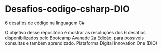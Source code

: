# Desafios-codigo-csharp-DIO
6 desafios de código na linguagem C# 

O objetivo desse repositório é mostrar as resoluções dos 6 desafios disponibilizados pelo Bootcamp Avanade 2a Edição, para possíveis consultas e também aprendizado.
Plataforma Digital Innovation One (DIO)

